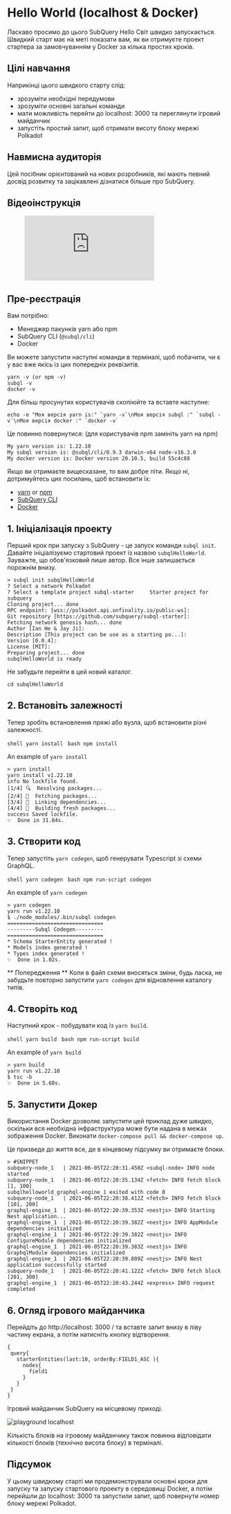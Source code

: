 # Hello World (localhost & Docker)

Ласкаво просимо до цього SubQuery Hello Світ швидко запускається. Швидкий старт має на меті показати вам, як ви отримуєте проект стартера за замовчуванням у Docker за кілька простих кроків.

## Цілі навчання

Наприкінці цього швидкого старту слід:

- зрозуміти необхідні передумови
- зрозуміти основні загальні команди
- мати можливість перейти до localhost: 3000 та переглянути ігровий майданчик
- запустіть простий запит, щоб отримати висоту блоку мережі Polkadot

## Навмисна аудиторія

Цей посібник орієнтований на нових розробників, які мають певний досвід розвитку та зацікавлені дізнатися більше про SubQuery.

## Відеоінструкція

<figure class="video_container">
  <iframe src="https://www.youtube.com/embed/j034cyUYb7k" frameborder="0" allowfullscreen="true"></iframe>
</figure>

## Пре-реєстрація

Вам потрібно:

- Менеджер пакунків yarn або npm
- SubQuery CLI (`@subql/cli`)
- Docker

Ви можете запустити наступні команди в терміналі, щоб побачити, чи є у вас вже якісь із цих попередніх реквізитів.

```shell
yarn -v (or npm -v)
subql -v
docker -v
```

Для більш просунутих користувачів скопіюйте та вставте наступне:

```shell
echo -e "Моя версія yarn is:" `yarn -v`\nМоя версія subql :" `subql -v`\nМоя версія docker :" `docker -v`
```

Це повинно повернутися: (для користувачів npm замініть yarn на npm)

```shell
My yarn version is: 1.22.10
My subql version is: @subql/cli/0.9.3 darwin-x64 node-v16.3.0
My docker version is: Docker version 20.10.5, build 55c4c88
```

Якщо ви отримаєте вищесказане, то вам добре піти. Якщо ні, дотримуйтесь цих посилань, щоб встановити їх:

- [yarn](https://classic.yarnpkg.com/en/docs/install/) or [npm](https://www.npmjs.com/get-npm)
- [SubQuery CLI](quickstart.md#install-the-subquery-cli)
- [Docker](https://docs.docker.com/get-docker/)

## 1. Ініціалізація проекту

Перший крок при запуску з SubQuery - це запуск команди ` subql init `. Давайте ініціалізуємо стартовий проект із назвою ` subqlHelloWorld `. Зауважте, що обов'язковий лише автор. Все інше залишається порожнім внизу.

```shell
> subql init subqlHelloWorld
? Select a network Polkadot
? Select a template project subql-starter     Starter project for subquery
Cloning project... done
RPC endpoint: [wss://polkadot.api.onfinality.io/public-ws]:
Git repository [https://github.com/subquery/subql-starter]:
Fetching network genesis hash... done
Author [Ian He & Jay Ji]:
Description [This project can be use as a starting po...]:
Version [0.0.4]:
License [MIT]:
Preparing project... done
subqlHelloWorld is ready

```

Не забудьте перейти в цей новий каталог.

```shell
cd subqlHelloWorld
```

## 2. Встановіть залежності

Тепер зробіть встановлення пряжі або вузла, щоб встановити різні залежності.

<CodeGroup> <CodeGroupItem title="YARN" active> ```shell yarn install ``` </CodeGroupItem>
<CodeGroupItem title="NPM"> ```bash npm install ``` </CodeGroupItem> </CodeGroup>

An example of `yarn install`

```shell
> yarn install
yarn install v1.22.10
info No lockfile found.
[1/4] 🔍  Resolving packages...
[2/4] 🚚  Fetching packages...
[3/4] 🔗  Linking dependencies...
[4/4] 🔨  Building fresh packages...
success Saved lockfile.
✨  Done in 31.84s.
```

## 3. Створити код

Тепер запустіть ` yarn codegen `, щоб генерувати Typescript зі схеми GraphQL.

<CodeGroup> <CodeGroupItem title="YARN" active> ```shell yarn codegen ``` </CodeGroupItem>
<CodeGroupItem title="NPM"> ```bash npm run-script codegen ``` </CodeGroupItem> </CodeGroup>

An example of `yarn codegen`

```shell
> yarn codegen
yarn run v1.22.10
$ ./node_modules/.bin/subql codegen
===============================
---------Subql Codegen---------
===============================
* Schema StarterEntity generated !
* Models index generated !
* Types index generated !
✨  Done in 1.02s.
```

** Попередження ** Коли в файл схеми вносяться зміни, будь ласка, не забудьте повторно запустити ` yarn codegen ` для відновлення каталогу типів.

## 4. Створіть код

Наступний крок - побудувати код із ` yarn build `.

<CodeGroup> <CodeGroupItem title="YARN" active> ```shell yarn build ``` </CodeGroupItem>
<CodeGroupItem title="NPM"> ```bash npm run-script build ``` </CodeGroupItem> </CodeGroup>

An example of `yarn build`

```shell
> yarn build
yarn run v1.22.10
$ tsc -b
✨  Done in 5.68s.
```

## 5. Запустити Докер

Використання Docker дозволяє запустити цей приклад дуже швидко, оскільки вся необхідна інфраструктура може бути надана в межах зображення Docker. Виконати `docker-compose pull && docker-compose up`.

Це призведе до життя все, де в кінцевому підсумку ви отримаєте блоки.

```shell
> #SNIPPET
subquery-node_1   | 2021-06-05T22:20:31.450Z <subql-node> INFO node started
subquery-node_1   | 2021-06-05T22:20:35.134Z <fetch> INFO fetch block [1, 100]
subqlhelloworld_graphql-engine_1 exited with code 0
subquery-node_1   | 2021-06-05T22:20:38.412Z <fetch> INFO fetch block [101, 200]
graphql-engine_1  | 2021-06-05T22:20:39.353Z <nestjs> INFO Starting Nest application...
graphql-engine_1  | 2021-06-05T22:20:39.382Z <nestjs> INFO AppModule dependencies initialized
graphql-engine_1  | 2021-06-05T22:20:39.382Z <nestjs> INFO ConfigureModule dependencies initialized
graphql-engine_1  | 2021-06-05T22:20:39.383Z <nestjs> INFO GraphqlModule dependencies initialized
graphql-engine_1  | 2021-06-05T22:20:39.809Z <nestjs> INFO Nest application successfully started
subquery-node_1   | 2021-06-05T22:20:41.122Z <fetch> INFO fetch block [201, 300]
graphql-engine_1  | 2021-06-05T22:20:43.244Z <express> INFO request completed

```

## 6. Огляд ігрового майданчика

Перейдіть до http://localhost: 3000 / та вставте запит внизу в ліву частину екрана, а потім натисніть кнопку відтворення.

```
{
 query{
   starterEntities(last:10, orderBy:FIELD1_ASC ){
     nodes{
       field1
     }
   }
 }
}

```

Ігровий майданчик SubQuery на місцевому приході.

![playground localhost](/assets/img/subql_playground.png)

Кількість блоків на ігровому майданчику також повинна відповідати кількості блоків (технічно висота блоку) в терміналі.

## Підсумок

У цьому швидкому старті ми продемонстрували основні кроки для запуску та запуску стартового проекту в середовищі Docker, а потім перейшли до localhost: 3000 та запустили запит, щоб повернути номер блоку мережі Polkadot.
